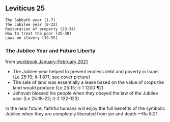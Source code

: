 ## Leviticus 25

```
The Sabbath year (1-7)
The Jubilee year (8-22)
Restoration of property (23-34)
How to treat the poor (35-38)
Laws on slavery (39-55)
```

### The Jubilee Year and Future Liberty

from [workbook January-February 2021](https://www.jw.org/en/library/jw-meeting-workbook/january-february-2021-mwb/Life-and-Ministry-Meeting-Schedule-for-January-25-31-2021/The-Jubilee-Year-and-Future-Liberty/)

- The Jubilee year helped to prevent endless debt and poverty in Israel (Le 25:10; it-1 871; see cover picture)
- The sale of land was essentially a lease based on the value of crops the land would produce (Le 25:15; it-1 1200 ¶2)
- Jehovah blessed his people when they obeyed the law of the Jubilee year (Le 25:18-22; it-2 122-123)

In the near future, faithful humans will enjoy the full benefits of the symbolic Jubilee when they are completely liberated from sin and death.​—Ro 8:21.
